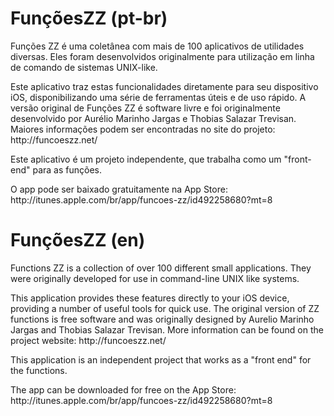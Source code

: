 <h1>
   FunçõesZZ (pt-br)
</h1>
<p>
   Funções ZZ é uma coletânea com mais de 100 aplicativos de utilidades diversas. 
   Eles foram desenvolvidos originalmente para utilização em linha de comando de sistemas UNIX-like.
</p> 

<p>
   Este aplicativo traz estas funcionalidades diretamente para seu dispositivo iOS, disponibilizando uma série de ferramentas úteis e de uso rápido. 
   A versão original de Funções ZZ é software livre e foi originalmente desenvolvido por Aurélio Marinho Jargas e Thobias Salazar Trevisan. 
   Maiores informações podem ser encontradas no site do projeto: http://funcoeszz.net/ 
</p>

<p>
   Este aplicativo é um projeto independente, que trabalha como um "front-end" para as funções.
</p>

<p>   
   O app pode ser baixado gratuitamente na App Store: http://itunes.apple.com/br/app/funcoes-zz/id492258680?mt=8
</p>

<h1>
   FunçõesZZ (en)
</h1>
<p>
   Functions ZZ is a collection of over 100 different small applications. 
   They were originally developed for use in command-line UNIX like systems. 
</p>
<p>
   This application provides these features directly to your iOS device, providing a number of useful tools for quick use. 
   The original version of ZZ functions is free software and was originally designed by Aurelio Marinho Jargas and Thobias Salazar Trevisan. 
   More information can be found on the project website: http://funcoeszz.net/ 
</p>
<p>
   This application is an independent project that works as a "front end" for the functions.
</p>

<p>   
   The app can be downloaded for free on the App Store: http://itunes.apple.com/br/app/funcoes-zz/id492258680?mt=8
</p>